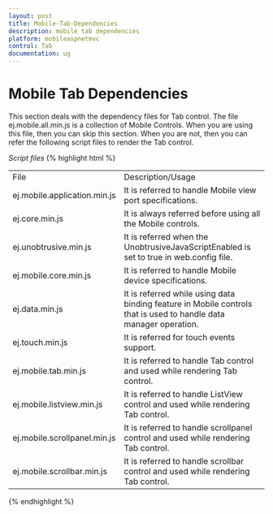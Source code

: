 ```yaml
---
layout: post
title: Mobile-Tab-Dependencies
description: mobile tab dependencies
platform: mobileaspnetmvc
control: Tab
documentation: ug
---
```


# Mobile Tab Dependencies

This section deals with the dependency files for Tab control. The file ej.mobile.all.min.js is a collection of Mobile Controls. When you are using this file, then you can skip this section. When you are not, then you can refer the following script files to render the Tab control.

_Script files_
{% highlight html %}

<table>
<tr>
<td>
File</td><td>
Description/Usage</td></tr>
<tr>
<td>
ej.mobile.application.min.js</td><td>
It is referred to handle Mobile view port specifications.</td></tr>
<tr>
<td>
ej.core.min.js</td><td>
It is always referred before using all the Mobile controls.</td></tr>
<tr>
<td>
ej.unobtrusive.min.js</td><td>
It is referred when the UnobtrusiveJavaScriptEnabled is set to true in web.config file.</td></tr>
<tr>
<td>
ej.mobile.core.min.js</td><td>
It is referred to handle Mobile device specifications.</td></tr>
<tr>
<td>
ej.data.min.js</td><td>
It is referred while using data binding feature in Mobile controls that is used to handle data manager operation.</td></tr>
<tr>
<td>
ej.touch.min.js</td><td>
It is referred for touch events support.</td></tr>
<tr>
<td>
ej.mobile.tab.min.js</td><td>
It is referred to handle Tab control and used while rendering Tab control.</td></tr>
<tr>
<td>
ej.mobile.listview.min.js</td><td>
It is referred to handle ListView control and used while rendering Tab control.</td></tr>
<tr>
<td>
ej.mobile.scrollpanel.min.js</td><td>
It is referred to handle scrollpanel control and used while rendering Tab control.</td></tr>
<tr>
<td>
ej.mobile.scrollbar.min.js</td><td>
It is referred to handle scrollbar control and used while rendering Tab control.</td></tr>
</table>

{% endhighlight %}

